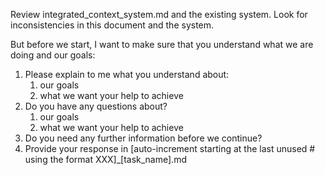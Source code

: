 Review integrated_context_system.md and the existing system. Look for inconsistencies in this document and the system.

But before we start, I want to make sure that you understand what we are doing and our goals: 
1. Please explain to me what you understand about: 
	1. our goals
	2. what we want your help to achieve 
2. Do you have any questions about? 
	1. our goals
	2. what we want your help to achieve 
3. Do you need any further information before we continue?
4. Provide your response in [auto-increment starting at the last unused # using the format XXX]_[task_name].md